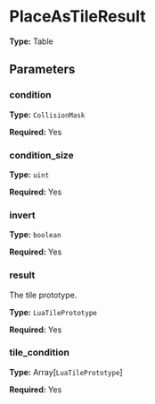 # PlaceAsTileResult

**Type:** Table

## Parameters

### condition

**Type:** `CollisionMask`

**Required:** Yes

### condition_size

**Type:** `uint`

**Required:** Yes

### invert

**Type:** `boolean`

**Required:** Yes

### result

The tile prototype.

**Type:** `LuaTilePrototype`

**Required:** Yes

### tile_condition

**Type:** Array[`LuaTilePrototype`]

**Required:** Yes

